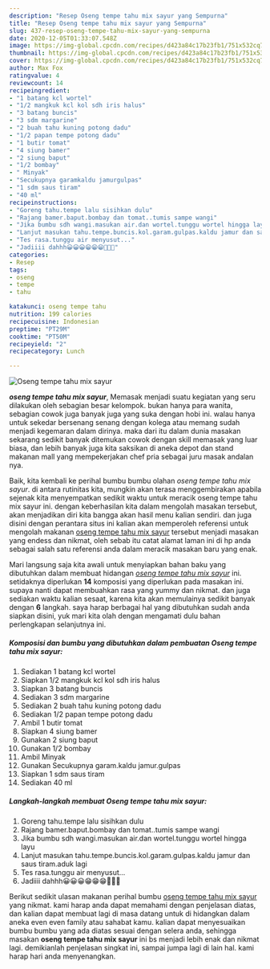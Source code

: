 ```yaml
---
description: "Resep Oseng tempe tahu mix sayur yang Sempurna"
title: "Resep Oseng tempe tahu mix sayur yang Sempurna"
slug: 437-resep-oseng-tempe-tahu-mix-sayur-yang-sempurna
date: 2020-12-05T01:33:07.548Z
image: https://img-global.cpcdn.com/recipes/d423a84c17b23fb1/751x532cq70/oseng-tempe-tahu-mix-sayur-foto-resep-utama.jpg
thumbnail: https://img-global.cpcdn.com/recipes/d423a84c17b23fb1/751x532cq70/oseng-tempe-tahu-mix-sayur-foto-resep-utama.jpg
cover: https://img-global.cpcdn.com/recipes/d423a84c17b23fb1/751x532cq70/oseng-tempe-tahu-mix-sayur-foto-resep-utama.jpg
author: Max Fox
ratingvalue: 4
reviewcount: 14
recipeingredient:
- "1 batang kcl wortel"
- "1/2 mangkuk kcl kol sdh iris halus"
- "3 batang buncis"
- "3 sdm margarine"
- "2 buah tahu kuning potong dadu"
- "1/2 papan tempe potong dadu"
- "1 butir tomat"
- "4 siung bamer"
- "2 siung baput"
- "1/2 bombay"
- " Minyak"
- "Secukupnya garamkaldu jamurgulpas"
- "1 sdm saus tiram"
- "40 ml"
recipeinstructions:
- "Goreng tahu.tempe lalu sisihkan dulu"
- "Rajang bamer.baput.bombay dan tomat..tumis sampe wangi"
- "Jika bumbu sdh wangi.masukan air.dan wortel.tunggu wortel hingga layu"
- "Lanjut masukan tahu.tempe.buncis.kol.garam.gulpas.kaldu jamur dan saus tiram.aduk lagi"
- "Tes rasa.tunggu air menyusut..."
- "Jadiiii dahhh😀😀😀😁😁😁🤤🤤🤤"
categories:
- Resep
tags:
- oseng
- tempe
- tahu

katakunci: oseng tempe tahu 
nutrition: 199 calories
recipecuisine: Indonesian
preptime: "PT29M"
cooktime: "PT50M"
recipeyield: "2"
recipecategory: Lunch

---
```



![Oseng tempe tahu mix sayur](https://img-global.cpcdn.com/recipes/d423a84c17b23fb1/751x532cq70/oseng-tempe-tahu-mix-sayur-foto-resep-utama.jpg)

<b><i>oseng tempe tahu mix sayur</i></b>, Memasak menjadi suatu kegiatan yang seru dilakukan oleh sebagian besar kelompok. bukan hanya para wanita, sebagian cowok juga banyak juga yang suka dengan hobi ini. walau hanya untuk sekedar bersenang senang dengan kolega atau memang sudah menjadi kegemaran dalam dirinya. maka dari itu dalam dunia masakan sekarang sedikit banyak ditemukan cowok dengan skill memasak yang luar biasa, dan lebih banyak juga kita saksikan di aneka depot dan stand makanan mall yang mempekerjakan chef pria sebagai juru masak andalan nya.

Baik, kita kembali ke perihal bumbu bumbu olahan <i>oseng tempe tahu mix sayur</i>. di antara rutinitas kita, mungkin akan terasa menggembirakan apabila sejenak kita menyempatkan sedikit waktu untuk meracik oseng tempe tahu mix sayur ini. dengan keberhasilan kita dalam mengolah masakan tersebut, akan menjadikan diri kita bangga akan hasil menu kalian sendiri. dan juga disini dengan perantara situs ini kalian akan memperoleh referensi untuk mengolah makanan <u>oseng tempe tahu mix sayur</u> tersebut menjadi masakan yang endess dan nikmat, oleh sebab itu catat alamat laman ini di hp anda sebagai salah satu referensi anda dalam meracik masakan baru yang enak.




Mari langsung saja kita awali untuk menyiapkan bahan baku yang dibutuhkan dalam membuat hidangan <u><i>oseng tempe tahu mix sayur</i></u> ini. setidaknya diperlukan <b>14</b> komposisi yang diperlukan pada masakan ini. supaya nanti dapat membuahkan rasa yang yummy dan nikmat. dan juga sediakan waktu kalian sesaat, karena kita akan memulainya sedikit banyak dengan <b>6</b> langkah. saya harap berbagai hal yang dibutuhkan sudah anda siapkan disini, yuk mari kita olah dengan mengamati dulu bahan perlengkapan selanjutnya ini.

<!--inarticleads1-->

##### Komposisi dan bumbu yang dibutuhkan dalam pembuatan Oseng tempe tahu mix sayur:

1. Sediakan 1 batang kcl wortel
1. Siapkan 1/2 mangkuk kcl kol sdh iris halus
1. Siapkan 3 batang buncis
1. Sediakan 3 sdm margarine
1. Sediakan 2 buah tahu kuning potong dadu
1. Sediakan 1/2 papan tempe potong dadu
1. Ambil 1 butir tomat
1. Siapkan 4 siung bamer
1. Gunakan 2 siung baput
1. Gunakan 1/2 bombay
1. Ambil  Minyak
1. Gunakan Secukupnya garam.kaldu jamur.gulpas
1. Siapkan 1 sdm saus tiram
1. Sediakan 40 ml




<!--inarticleads2-->

##### Langkah-langkah membuat Oseng tempe tahu mix sayur:

1. Goreng tahu.tempe lalu sisihkan dulu
1. Rajang bamer.baput.bombay dan tomat..tumis sampe wangi
1. Jika bumbu sdh wangi.masukan air.dan wortel.tunggu wortel hingga layu
1. Lanjut masukan tahu.tempe.buncis.kol.garam.gulpas.kaldu jamur dan saus tiram.aduk lagi
1. Tes rasa.tunggu air menyusut...
1. Jadiiii dahhh😀😀😀😁😁😁🤤🤤🤤




Berikut sedikit ulasan makanan perihal bumbu <u>oseng tempe tahu mix sayur</u> yang nikmat. kami harap anda dapat memahami dengan penjelasan diatas, dan kalian dapat membuat lagi di masa datang untuk di hidangkan dalam aneka even even family atau sahabat kamu. kalian dapat menyesuaikan bumbu bumbu yang ada diatas sesuai dengan selera anda, sehingga masakan <b>oseng tempe tahu mix sayur</b> ini bs menjadi lebih enak dan nikmat lagi. demikianlah penjelasan singkat ini, sampai jumpa lagi di lain hal. kami harap hari anda menyenangkan.
